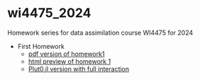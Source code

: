 # wi4475_2024
Homework series for data assimilation course WI4475 for 2024

- First Homework
  - [pdf version of homework1](https://raw.githubusercontent.com/robot144/wi4475_2024/main/wi4475_2024_homework1.pdf)
  - [html preview of homework 1](https://robot144.github.io/wi4475_2024/wi4475_2024_homework1.html)
  - [Plut0.jl version with full interaction](https://raw.githubusercontent.com/robot144/wi4475_2024/main/wi4475_2024_homework1.jl)
